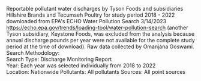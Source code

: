 Reportable pollutant water discharges by Tyson Foods and subsidiaries Hillshire Brands and Tecumseh Poultry for study period 2018 - 2022 downloaded from EPA's ECHO Water Pollution Search 3/14/2023
https://echo.epa.gov/trends/loading-tool/water-pollution-search 
(another Tyson subsidiary, Keystone Foods, was excluded from the analysis because annual discharge pounds per year were not available for the complete study period at the time of download).
Raw data collected by Omanjana Goswami. 
Search Methodology:  
Search Type: Discharge Monitoring Report  
Year: Each year was selected individually from 2018 to 2022  
Location: Nationwide 
Pollutants: All pollutants 
Sources: All point sources

